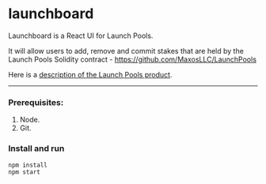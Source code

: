 # launchboard

Launchboard is a React UI for Launch Pools.

It will allow users to add, remove and commit stakes that are held by the Launch Pools Solidity contract - https://github.com/MaxosLLC/LaunchPools

Here is a [description of the Launch Pools product](https://medium.com/@andysingleton/first-look-at-launch-pools-f814b40a17d7).

---

### Prerequisites:

1. Node.
2. Git.

### Install and run

```bash
npm install
npm start
```